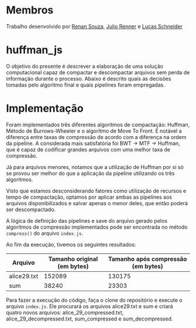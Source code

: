 # Membros
Trabalho desenvolvido por [Renan Souza](https://github.com/reenan/), [Julio Renner](https://github.com/juliorenner) e [Lucas Schneider](https://github.com/schneiderl)
# huffman_js
O objetivo do presente é descrever a elaboração de uma solução computacional capaz de compactar e descompactar arquivos sem perda de informação durante o processo. Abaixo é descrito quais as decisões tomadas pelo algoritmo final e quais pipelines foram empregadas.


# Implementação

Foram implementados três diferentes algoritmos de compactação: Huffman, Método de Burrows-Wheeler e o algoritmo de Move To Front.
É notável a diferença entre taxas de compressão de acordo com a diferença na ordem da pipeline. A considerada mais satisfatória foi BWT -> MTF -> Huffman, que é capaz de codificar grandes arquivos com uma melhor taxa de compressão.

Já para arquivos menores, notamos que a utilização de Huffman por si só se provou ser melhor do que a aplicação da pipeline utilizando os três algoritmos.

Visto que estamos desconsiderando fatores como utilização de recursos e tempo de compactação, optamos por aplicar ambas as pipelines aos arquivos disponibilizados e salvar apenas o menor deles, que então poderá ser descompactado. 


A lógica de definição das pipelines e save do arquivo gerado pelos algoritmos de compressão implementados pode ser encontrada no método ``compress()`` do arquivo ``index.js``.

Ao fim da execução, tivemos os seguintes resultados: 

| Arquivo       | Tamanho original (em bytes) | Tamanho após compressão (em bytes)|
| ------------- | --------------------------- | --------------------------------- |
| alice29.txt   |            152089           |                   130175          |
| sum           |            38240            |                   23303           |


Para fazer a execução do código, faça o clone do repositório e execute o arquivo ``index.js``. Ele procurará os arquivos alice29.txt e sum e criará quatro novos arquivos: alice_29_compressed.txt, alice_29_decompressed.txt, sum_compressed e sum_decompressed. 
